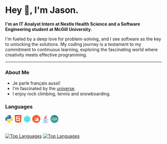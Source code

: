 <h1>Hey 👋, I'm Jason.</h1>

<b>I'm an IT Analyst Intern at Nestle Health Science and a Software Engineering student at McGill University.</b>
<br>
<p>
I'm fueled by a deep love for problem-solving, and I see software as the key to unlocking the solutions. My coding journey is a testament to my commitment to continuous learning, exploring the fascinating world where creativity meets effective programming.
</p>
<hr>
<h3>About Me</h3>
<ul>
  <li>Je parle français aussi!</li>
  <li>I'm fascinated by the <a href = "https://www.youtube.com/watch?v=FJB7gbjiJKw">universe</a>.</li>
  <li>I enjoy rock climbing, tennis and snowboarding.</li>
</ul>


<h3>Languages</h3>
<div>
  <img src = "Images/python_icon.png" title = "Python" alt = "Python" width = 5%>
  <img src = "/Images/html_icon.png" title = "HTML" alt = "HTML" width = 5%>
  <img src = "/Images/react_icon.png" title = "React" alt = "React" width = 5%>
  <img src = "/Images/swift_icon.png" title = "Swift" alt = "Swift" width = 5%>
  <img src = "/Images/java_icon.png" title = "Java" alt = "Java" width = 5%>
  <img src = "/Images/arduino_icon.png" title = "Arduino" alt = "Arduino" width = 5%>
</div>
<br>

[![Top Languages](https://github-readme-stats.vercel.app/api/top-langs/?username=jrustom&theme=vision-friendly-dark)](https://github.com/jrustom/github-readme-stats#gh-dark-mode-only)
[![Top Languages](https://github-readme-stats.vercel.app/api/top-langs/?username=jrstom)](https://github.com/jrustom/github-readme-stats#gh-light-mode-only)




<!--
[![Jason's GitHub stats](https://github-readme-stats.vercel.app/api?username=jrustom&hide=stars,prs,issues&show_icons=true&theme=vision-friendly-dark)](https://github.com/jrustom/github-readme-stats#gh-dark-mode-only)
[![Jason's GitHub stats](https://github-readme-stats.vercel.app/api?username=jrustom&hide=stars,prs,issues&show_icons=true&theme=swift)](https://github.com/jrustom/github-readme-stats#gh-light-mode-only)
-->